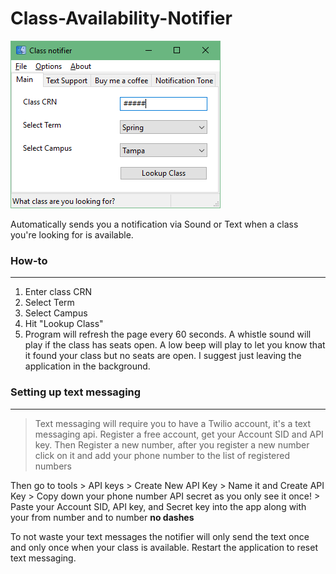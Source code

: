 # Class-Availability-Notifier

<img src="images/Class-notifier.png" alt="Notifier" >

Automatically sends you a notification via Sound or Text when a class you're looking for is available.

### How-to
-----
1. Enter class CRN
2. Select Term
3. Select Campus
4. Hit "Lookup Class"
5. Program will refresh the page every 60 seconds. A whistle sound will play if the class has seats open. A low beep will play to let you know that it found your class but no seats are open. I suggest just leaving the application in the background.
  
### Setting up text messaging
-----
  > Text messaging will require you to have a Twilio account, it's a text messaging api. 
  > Register a free account, get your Account SID and API key. Then Register a new number, after you register a new number click on it and add your phone number to the list of registered numbers
  
  Then go to tools > API keys > Create New API Key > Name it and Create API Key > Copy down your phone number API secret as you only see it once! > Paste your Account SID, API key, and Secret key into the app along with your from number and to number **no dashes**
  
  To not waste your text messages the notifier will only send the text once and only once when your class is available. Restart the application to reset text messaging.
